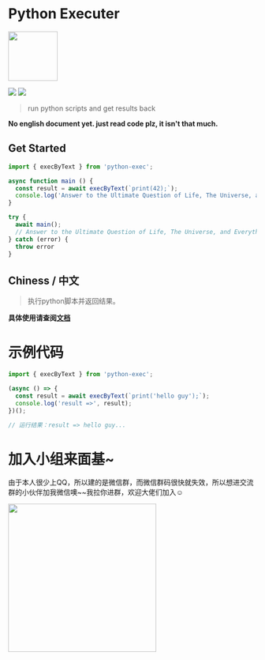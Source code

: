 # Python Executer

<img width="100" src="https://super-github.oss-cn-shenzhen.aliyuncs.com/package/python-exec.png"/>

<p>
  <img src="https://img.shields.io/badge/version-0.0.5%20-ff69b4.svg"/>
  <img src="https://img.shields.io/packagist/l/doctrine/orm.svg"/>
</p>

> run python scripts and get results back

**No english document yet. just read code plz, it isn't that much.**

## Get Started

```typescript
import { execByText } from 'python-exec';

async function main () {
  const result = await execByText(`print(42);`);
  console.log('Answer to the Ultimate Question of Life, The Universe, and Everything =>', result);
}

try {
  await main();
  // Answer to the Ultimate Question of Life, The Universe, and Everything => 42
} catch (error) {
  throw error
}
```

## Chiness / 中文

> 执行python脚本并返回结果。

**具体使用请查阅[文档](https://www.yuque.com/super2god/open-source/python-exec-v0.0.2)**

# 示例代码
```js
import { execByText } from 'python-exec';

(async () => {
  const result = await execByText(`print('hello guy');`);
  console.log('result =>', result);
})();

// 运行结果：result => hello guy...
```

# 加入小组来面基~
由于本人很少上QQ，所以建的是微信群，而微信群码很快就失效，所以想进交流群的小伙伴加我微信噢\~~我拉你进群，欢迎大佬们加入☺️

<img width="300" src="https://super-github.oss-cn-shenzhen.aliyuncs.com/common/wxqrcode.jpeg"/>
